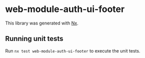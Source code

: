 # web-module-auth-ui-footer

This library was generated with [Nx](https://nx.dev).

## Running unit tests

Run `nx test web-module-auth-ui-footer` to execute the unit tests.
